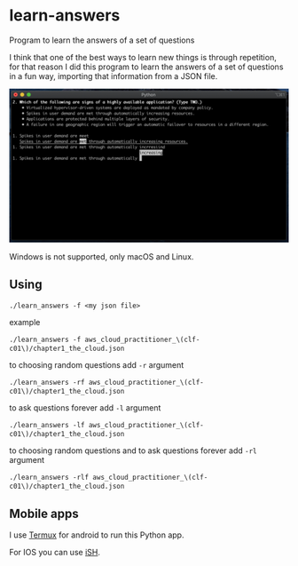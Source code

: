 # learn-answers
Program to learn the answers of a set of questions

I think that one of the best ways to learn new things is through repetition, for that reason I did this program to learn the answers of a set of questions in a fun way, importing that information from a JSON file.

![](/imgs/app.png)

Windows is not supported, only macOS and Linux.

## Using

```
./learn_answers -f <my json file>
```

example

```
./learn_answers -f aws_cloud_practitioner_\(clf-c01\)/chapter1_the_cloud.json
```

to choosing random questions add `-r` argument

```
./learn_answers -rf aws_cloud_practitioner_\(clf-c01\)/chapter1_the_cloud.json
```

to ask questions forever add `-l` argument

```
./learn_answers -lf aws_cloud_practitioner_\(clf-c01\)/chapter1_the_cloud.json
```

to choosing random questions and to ask questions forever add `-rl` argument

```
./learn_answers -rlf aws_cloud_practitioner_\(clf-c01\)/chapter1_the_cloud.json
```

## Mobile apps

I use [Termux](https://play.google.com/store/apps/details?id=com.termux) for android to run this Python app.

For IOS you can use [iSH](https://ish.app/).
